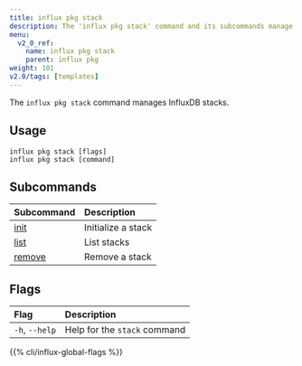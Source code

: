 ```yaml
---
title: influx pkg stack
description: The 'influx pkg stack' command and its subcommands manage InfluxDB stacks.
menu:
  v2_0_ref:
    name: influx pkg stack
    parent: influx pkg
weight: 101
v2.0/tags: [templates]
---
```


The `influx pkg stack` command manages InfluxDB stacks.

## Usage
```
influx pkg stack [flags]
influx pkg stack [command]
```

## Subcommands
| Subcommand                                             | Description        |
|:-------                                                |:-----------        |
| [init](/v2.0/reference/cli/influx/pkg/stack/init/)     | Initialize a stack |
| [list](/v2.0/reference/cli/influx/pkg/stack/list/)     | List stacks        |
| [remove](/v2.0/reference/cli/influx/pkg/stack/remove/) | Remove a stack     |

## Flags
| Flag           | Description                  |
|:----           |:-----------                  |
| `-h`, `--help` | Help for the `stack` command |

{{% cli/influx-global-flags %}}

